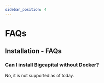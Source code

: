 ```yaml
---
sidebar_position: 4
---
```


# FAQs

## Installation - FAQs

### Can I install Bigcapital without Docker?

No, it is not supported as of today.

